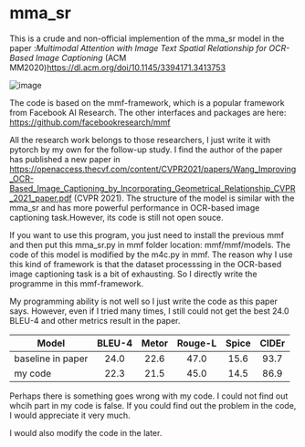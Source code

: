 # mma_sr
This is a crude and non-official implemention of the mma_sr model in the paper :_Multimodal Attention with Image Text Spatial Relationship for OCR-Based Image Captioning_ (ACM MM2020)https://dl.acm.org/doi/10.1145/3394171.3413753

![image](https://user-images.githubusercontent.com/49356039/147088105-209facee-7c1e-40f3-a6a1-bc78ab8482f6.png)


The code is based on the mmf-framework, which is a popular framework from Facebook AI Research. The other interfaces and packages are here: https://github.com/facebookresearch/mmf

All the research work belongs to those researchers, I just write it with pytorch by my own for the follow-up study. I find the author of the paper has published a new paper in https://openaccess.thecvf.com/content/CVPR2021/papers/Wang_Improving_OCR-Based_Image_Captioning_by_Incorporating_Geometrical_Relationship_CVPR_2021_paper.pdf (CVPR 2021). The structure of the model is similar with the mma_sr and has more powerful performance in OCR-based image captioning task.However, its code is still not open souce. 


If you want to use this program, you just need to install the previous mmf and then put this mma_sr.py in mmf folder location:  mmf/mmf/models. The code of this model is modified by the m4c.py in mmf. The reason why I use this kind of framework is that the dataset processsing in the OCR-based image captioning task is a bit of exhausting. So I directly write the programme in this mmf-framework. 


My programming ability is not well so I just write the code as this paper says. However, even if I tried many times, I still could not get the best 24.0 BLEU-4 and other metrics result in the paper.


| Model             | BLEU-4        |Metor          | Rouge-L       |Spice          |CIDEr          |
|----------         |:-------------:|:-------------:|:-------------:|:-------------:|:-------------:|
| baseline in paper |  24.0         |22.6           |47.0           |15.6           |93.7           |
| my code           |    22.3       |  21.5         |45.0           |14.5           |86.9           |


Perhaps there is something goes wrong with my code. I could not find out whcih part in my code is false. If you could find out the problem in the code, I would appreciate it very much. 

I would also modify the code in the later.
